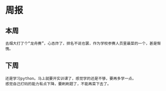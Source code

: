 # 周报 
## 本周
	去烟大打了个“龙舟赛”，心态炸了，排名不说也罢，作为学校参赛人员里最菜的一个，甚是惭愧。
## 下周
	还是学习python。马上就要开实训课了，感觉学的还是不够，要再多学一点。
	感觉自己打码的能力有点下降，要刷刷题了，不能再菜下去了。
